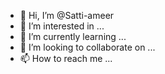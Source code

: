 - 👋 Hi, I’m @Satti-ameer
- 👀 I’m interested in ...
- 🌱 I’m currently learning ...
- 💞️ I’m looking to collaborate on ...
- 📫 How to reach me ...

<!---
Satti-ameer/Satti-ameer is a ✨ special ✨ repository because its `README.md` (this file) appears on your GitHub profile.
You can click the Preview link to take a look at your changes.
--->
